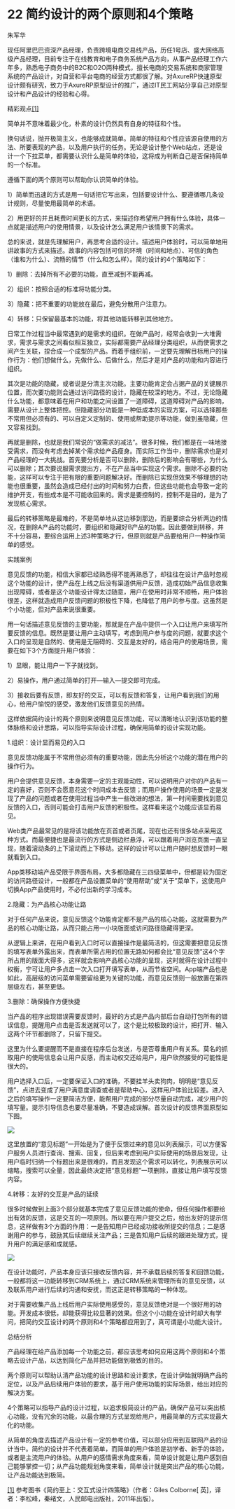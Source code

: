 # 22 简约设计的两个原则和4个策略

朱军华

现任阿里巴巴资深产品经理，负责跨境电商交易线产品，历任1号店、盛大网络高级产品经理，目前专注于在线教育和电子商务系统产品方向，从事产品经理工作六年多，熟悉电子商务中的B2C和O2O两种模式，擅长电商的交易系统和商家管理系统的产品设计，对自营和平台电商的经营方式都很了解。对AxureRP快速原型设计颇有研究，致力于AxureRP原型设计的推广，通过IT民工网站分享自己对原型设计和产品设计的经验和心得。

精彩观点[[1]](part0496.xhtml#ch1_back)

简单并不意味着最少化，朴素的设计仍然具有自身的特征和个性。

换句话说，抛开极简主义，也能够成就简单。简单的特征和个性应该源自使用的方法、所要表现的产品，以及用户执行的任务。无论是设计整个Web站点，还是设计一个下拉菜单，都需要认识什么是简单的体验，这将成为判断自己是否保持简单的一个标准。

遵循下面的两个原则可以帮助你认识简单的体验。

1）简单而迅速的方式是用一句话把它写出来，包括要设计什么、要遵循哪几条设计规则，尽量使用最简单的术语。

2）用更好的并且耗费时间更长的方式，来描述你希望用户拥有什么体验，具体一点就是描述用户的使用情景，以及设计怎么满足用户该情景下的需求。

总的来说，就是先理解用户，再思考合适的设计。描述用户体验时，可以简单地用讲故事的方式来描述。故事的内容包括可信的环境（时间和地点）、可信的角色（谁和为什么）、流畅的情节（什么和怎么样）。简约设计的4个策略如下：

1）删除：去掉所有不必要的功能，直至减到不能再减。

2）组织：按照合适的标准将功能分类。

3）隐藏：把不重要的功能放在最后，避免分散用户注意力。

4）转移：只保留最基本的功能，将其他功能转移到其他地方。

日常工作过程当中最常遇到的是需求的组织。在做产品时，经常会收到一大堆需求，需求与需求之间看似相互独立，实际都需要产品经理分类组织，从而使需求之间产生关联，捏合成一个成型的产品。而着手组织前，一定要先理解目标用户的操作行为：他们想做什么，先做什么、后做什么，然后才是对产品的功能和内容进行组织。

其次是功能的隐藏，或者说是分清主次功能。主要功能肯定会占据产品的关键展示位置，而次要功能则会通过访问路径的设计，隐藏在较深的地方。不过，无论隐藏什么功能，都意味着在用户和功能之间设置了一道障碍，这道障碍对产品的影响，需要从设计上整体把控。但隐藏部分功能是一种低成本的实现方案，可以选择那些不常用但必须有的、可以自定义定制的、使用或帮助提示等功能，做到虽隐藏，但又容易找到。

再就是删除，也就是我们常说的“做需求的减法”。很多时候，我们都是在一味地接受需求，而没有考虑去掉某个需求给产品瘦身。而实际工作当中，删除需求也是对产品经理的一大挑战。首先要分析是否可以删除，删除后的影响会有哪些，为什么可以删除；其次要说服需求提出方，不在产品当中实现这个需求。删除不必要的功能，这样可以专注于把有限的重要问题解决好。而删除已实现但效果不够理想的功能也很重要，虽然会造成已经付出的时间和努力白费，但这些功能也会导致一定的维护开支，有些成本是不可能收回来的。需求是要控制的，控制不是目的，是为了发现核心需求。

最后的转移策略是最难的，不是简单地从这边移到那边，而是要综合分析两边的情况，在删除A产品的功能时，要组织和隐藏好B产品的功能。因此要做到转移，并不十分容易，要综合运用上述3种策略才行，但原则就是产品要给用户一种操作简单的感觉。

实践案例

意见反馈的功能，相信大家都已经熟悉得不能再熟悉了，却往往在设计产品时忽视这个功能的设计，使产品在上线之后没有渠道供用户反馈，造成初始产品信息收集出现障碍，或者是这个功能设计得太过随意，用户在使用时非常不顺畅，用户体验很差，这样就造成用户反馈问题的积极性下降，也降低了用户的参与度。这虽然是个小功能，但对产品来说很重要。

用一句话描述意见反馈的主要功能，那就是在产品中提供一个入口让用户来填写所要反馈的信息。既然是要让用户主动填写，考虑到用户参与度的问题，就要求这个入口的呈现是自然的、使用是无阻碍的、交互是友好的，结合用户的使用场景，需要在如下3个方面提升用户体验：

1）显眼，能让用户一下子就找到。

2）易操作，用户通过简单的打开—输入—提交即可完成。

3）接收后要有反馈，即友好的交互，可以有反馈和答复，让用户看到我们的用心，给用户愉悦的感受，激发他们反馈意见的热情。

这样依据简约设计的两个原则来说明意见反馈功能，可以清晰地认识到该功能的整体脉络和设计思路，可以指导实际设计过程，确保用简单的设计实现功能。

1.组织：设计显而易见的入口

意见反馈功能属于不常用但必须有的重要功能，因此先分析这个功能的潜在用户的操作行为。

用户会提供意见反馈，本身需要一定的主观能动性，可以说明用户对你的产品有一定的喜好，否则不会愿意花这个时间成本去反馈；而用户操作使用的场景一定是发现了产品的问题或者在使用过程当中产生一些改进的想法，第一时间需要找到意见反馈的入口，否则可能会打击用户反馈的积极性。这样看来这个功能应该显而易见。

Web类产品最常见的是将该功能放在页首或者页尾，现在也还有很多站点采用这种方式。而最便捷也是最流行的方式是侧边栏悬浮，可以跟着用户浏览页面一直呈现，随着滚动条的上下滚动而上下移动。这样的设计可以让用户随时想反馈时一眼就看到入口。

App类移动端产品受限于界面布局，大多都隐藏在三四级菜单中，但都是较为固定的访问路径设计，一般都在产品设置菜单的“使用帮助”或“关于”菜单下，这使用户切换App产品使用时，不必付出新的学习成本。

2.隐藏：为产品核心功能让路

对于任何产品来说，意见反馈这个功能肯定都不是产品的核心功能，这就需要为产品的核心功能让路，从而只能占用一小块版面或访问路径隐藏得更深。

从逻辑上来讲，在用户看到入口时可以直接操作是最简洁的，但这需要把意见反馈的填写表单外露出来，而表单所需占用的位置无路如何都会比“意见反馈”这4个字所占用的版面大得多，这样就会影响产品核心功能的呈现，这时就得在设计过程中权衡，宁可让用户多点击一次入口打开填写表单，从而节省空间。App端产品也是如此，高层级的访问菜单需要留给更为关键的功能，而意见反馈则一般放置在第四层级左右，甚至更低。

3.删除：确保操作方便快捷

当产品的程序出现错误需要反馈时，最好的方式是产品内部后台自动打包所有的错误信息，提醒用户点击是否发送就可以了，这个是比较极致的设计，把打开、输入这两个环节都删除了，只留下提交。

这里为什么要提醒而不是直接在程序后台发送，与是否尊重用户有关系。莫名的抓取用户的使用信息会让用户反感，而主动权交还给用户，用户欣然接受的可能性是很大的。

用户选择入口后，一定要保证入口的准确，不要挂羊头卖狗肉，明明是“意见反馈”，点进去变成了用户满意度调查或者是帮助中心，这样用户体验比较差。进入之后的填写操作一定要简洁方便，能帮用户完成的部分尽量自动完成，减少用户的填写量。提示引导信息也要尽量准确，不要造成误解。首次设计的反馈界面原型如下图。

![](images/image01770_jpeg)

这里放置的“意见标题”一开始是为了便于反馈过来的意见以列表展示，可以方便客户服务人员进行查询、搜索、回复，但后来考虑到用户实际使用的场景后发现，让用户临时归纳一个标题出来是很难的，而且发现这个需求可以转化，列表展示可以缩略，搜索可以全量，因此最终决定把“意见标题”一项删除，直接让用户填写反馈内容。

4.转移：友好的交互是产品的延续

很多时候做到上面3个部分就基本完成了意见反馈功能的使命，但任何操作都要给出有效的反馈，这是交互的一项原则。所以要在用户提交之后，给出友好的提示信息，这样做有3个方面的作用：一是告知用户已经成功接收所提交的信息；二是感谢用户的参与，鼓励其后续继续关注产品；三是告知用户后续的跟进处理方式，提升用户的满足感和成就感。

![](images/image01771_jpeg)

在设计功能时，产品本身应该只接收反馈内容，并不承载后续的答复和回馈功能，一般都将这一功能转移到CRM系统上，通过CRM系统来管理所有的意见反馈，以及联系用户进行后续的沟通和安抚，而这正是转移策略的一种体现。

对于需要收集产品上线后用户实际使用感受的，意见反馈绝对是一个很好用的功能。开发成本很低，却能获得比较显著的效果。但这个小功能在设计时却大有学问，把简约交互设计的两个原则和4个策略都应用到了，真可谓是小功能大设计。

总结分析

产品经理在给产品添加每一个功能之前，都应该思考如何应用这两个原则和4个策略去设计产品，以达到简化产品并把功能做到极致的目的。

两个原则可以帮助认清产品功能的设计思路和设计要求，在设计伊始就明确产品的定位，以及产品后续用户体验的要求，基于用户使用功能的实际场景，给出对应的解决方案。

4个策略可以指导产品的设计过程，以追求极简设计的产品，确保产品可以突出核心功能，没有冗余的功能，以最合理的方式呈现给用户，用最简单的方式实现最大化的功能。

从简单的角度去描述产品设计有一定的参考价值，可以部分应用到互联网产品的设计当中。简约的设计并不代表着简单，而简单的用户体验是初学者、新手的体验，或者是主流用户的体验。从用户的感情需求角度来看，简单设计就是让用户感到自己能够掌控一切；从产品功能规划角度来看，简单设计就是突出产品的核心功能，让产品功能达到极简。

[[1]](part0496.xhtml#ch1) 参考图书《简约至上：交互式设计四策略》（作者：Giles Colborne[ 英]，译者：李松峰，秦绪文，人民邮电出版社，2011年出版）。
